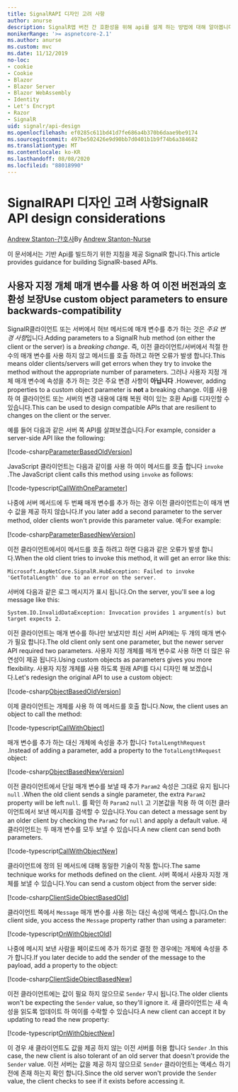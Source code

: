 ```yaml
---
title: SignalRAPI 디자인 고려 사항
author: anurse
description: SignalR앱 버전 간 호환성을 위해 api를 설계 하는 방법에 대해 알아봅니다.
monikerRange: '>= aspnetcore-2.1'
ms.author: anurse
ms.custom: mvc
ms.date: 11/12/2019
no-loc:
- cookie
- Cookie
- Blazor
- Blazor Server
- Blazor WebAssembly
- Identity
- Let's Encrypt
- Razor
- SignalR
uid: signalr/api-design
ms.openlocfilehash: ef0285c611bd41d7fe686a4b370b6daae9be9174
ms.sourcegitcommit: 497be502426e9d90bb7d0401b1b9f74b6a384682
ms.translationtype: MT
ms.contentlocale: ko-KR
ms.lasthandoff: 08/08/2020
ms.locfileid: "88018990"
---
```

# <a name="no-locsignalr-api-design-considerations"></a><span data-ttu-id="cd28b-103">SignalRAPI 디자인 고려 사항</span><span class="sxs-lookup"><span data-stu-id="cd28b-103">SignalR API design considerations</span></span>

<span data-ttu-id="cd28b-104">[Andrew Stanton-간호사](https://twitter.com/anurse)</span><span class="sxs-lookup"><span data-stu-id="cd28b-104">By [Andrew Stanton-Nurse](https://twitter.com/anurse)</span></span>

<span data-ttu-id="cd28b-105">이 문서에서는 기반 Api를 빌드하기 위한 지침을 제공 SignalR 합니다.</span><span class="sxs-lookup"><span data-stu-id="cd28b-105">This article provides guidance for building SignalR-based APIs.</span></span>

## <a name="use-custom-object-parameters-to-ensure-backwards-compatibility"></a><span data-ttu-id="cd28b-106">사용자 지정 개체 매개 변수를 사용 하 여 이전 버전과의 호환성 보장</span><span class="sxs-lookup"><span data-stu-id="cd28b-106">Use custom object parameters to ensure backwards-compatibility</span></span>

<span data-ttu-id="cd28b-107">SignalR클라이언트 또는 서버에서 허브 메서드에 매개 변수를 추가 하는 것은 *주요 변경 사항*입니다.</span><span class="sxs-lookup"><span data-stu-id="cd28b-107">Adding parameters to a SignalR hub method (on either the client or the server) is a *breaking change*.</span></span> <span data-ttu-id="cd28b-108">즉, 이전 클라이언트/서버에서 적절 한 수의 매개 변수를 사용 하지 않고 메서드를 호출 하려고 하면 오류가 발생 합니다.</span><span class="sxs-lookup"><span data-stu-id="cd28b-108">This means older clients/servers will get errors when they try to invoke the method without the appropriate number of parameters.</span></span> <span data-ttu-id="cd28b-109">그러나 사용자 지정 개체 매개 변수에 속성을 추가 하는 것은 주요 변경 사항이 **아닙니다** .</span><span class="sxs-lookup"><span data-stu-id="cd28b-109">However, adding properties to a custom object parameter is **not** a breaking change.</span></span> <span data-ttu-id="cd28b-110">이를 사용 하 여 클라이언트 또는 서버의 변경 내용에 대해 복원 력이 있는 호환 Api를 디자인할 수 있습니다.</span><span class="sxs-lookup"><span data-stu-id="cd28b-110">This can be used to design compatible APIs that are resilient to changes on the client or the server.</span></span>

<span data-ttu-id="cd28b-111">예를 들어 다음과 같은 서버 쪽 API를 살펴보겠습니다.</span><span class="sxs-lookup"><span data-stu-id="cd28b-111">For example, consider a server-side API like the following:</span></span>

[!code-csharp[ParameterBasedOldVersion](api-design/sample/Samples.cs?name=ParameterBasedOldVersion)]

<span data-ttu-id="cd28b-112">JavaScript 클라이언트는 다음과 같이를 사용 하 여이 메서드를 호출 합니다 `invoke` .</span><span class="sxs-lookup"><span data-stu-id="cd28b-112">The JavaScript client calls this method using `invoke` as follows:</span></span>

[!code-typescript[CallWithOneParameter](api-design/sample/Samples.ts?name=CallWithOneParameter)]

<span data-ttu-id="cd28b-113">나중에 서버 메서드에 두 번째 매개 변수를 추가 하는 경우 이전 클라이언트는이 매개 변수 값을 제공 하지 않습니다.</span><span class="sxs-lookup"><span data-stu-id="cd28b-113">If you later add a second parameter to the server method, older clients won't provide this parameter value.</span></span> <span data-ttu-id="cd28b-114">예:</span><span class="sxs-lookup"><span data-stu-id="cd28b-114">For example:</span></span>

[!code-csharp[ParameterBasedNewVersion](api-design/sample/Samples.cs?name=ParameterBasedNewVersion)]

<span data-ttu-id="cd28b-115">이전 클라이언트에서이 메서드를 호출 하려고 하면 다음과 같은 오류가 발생 합니다.</span><span class="sxs-lookup"><span data-stu-id="cd28b-115">When the old client tries to invoke this method, it will get an error like this:</span></span>

```
Microsoft.AspNetCore.SignalR.HubException: Failed to invoke 'GetTotalLength' due to an error on the server.
```

<span data-ttu-id="cd28b-116">서버에 다음과 같은 로그 메시지가 표시 됩니다.</span><span class="sxs-lookup"><span data-stu-id="cd28b-116">On the server, you'll see a log message like this:</span></span>

```
System.IO.InvalidDataException: Invocation provides 1 argument(s) but target expects 2.
```

<span data-ttu-id="cd28b-117">이전 클라이언트는 매개 변수를 하나만 보냈지만 최신 서버 API에는 두 개의 매개 변수가 필요 합니다.</span><span class="sxs-lookup"><span data-stu-id="cd28b-117">The old client only sent one parameter, but the newer server API required two parameters.</span></span> <span data-ttu-id="cd28b-118">사용자 지정 개체를 매개 변수로 사용 하면 더 많은 유연성이 제공 됩니다.</span><span class="sxs-lookup"><span data-stu-id="cd28b-118">Using custom objects as parameters gives you more flexibility.</span></span> <span data-ttu-id="cd28b-119">사용자 지정 개체를 사용 하도록 원래 API를 다시 디자인 해 보겠습니다.</span><span class="sxs-lookup"><span data-stu-id="cd28b-119">Let's redesign the original API to use a custom object:</span></span>

[!code-csharp[ObjectBasedOldVersion](api-design/sample/Samples.cs?name=ObjectBasedOldVersion)]

<span data-ttu-id="cd28b-120">이제 클라이언트는 개체를 사용 하 여 메서드를 호출 합니다.</span><span class="sxs-lookup"><span data-stu-id="cd28b-120">Now, the client uses an object to call the method:</span></span>

[!code-typescript[CallWithObject](api-design/sample/Samples.ts?name=CallWithObject)]

<span data-ttu-id="cd28b-121">매개 변수를 추가 하는 대신 개체에 속성을 추가 합니다 `TotalLengthRequest` .</span><span class="sxs-lookup"><span data-stu-id="cd28b-121">Instead of adding a parameter, add a property to the `TotalLengthRequest` object:</span></span>

[!code-csharp[ObjectBasedNewVersion](api-design/sample/Samples.cs?name=ObjectBasedNewVersion&highlight=4,9-13)]

<span data-ttu-id="cd28b-122">이전 클라이언트에서 단일 매개 변수를 보낼 때 추가 `Param2` 속성은 그대로 유지 됩니다 `null` .</span><span class="sxs-lookup"><span data-stu-id="cd28b-122">When the old client sends a single parameter, the extra `Param2` property will be left `null`.</span></span> <span data-ttu-id="cd28b-123">를 확인 하 `Param2` `null` 고 기본값을 적용 하 여 이전 클라이언트에서 보낸 메시지를 검색할 수 있습니다.</span><span class="sxs-lookup"><span data-stu-id="cd28b-123">You can detect a message sent by an older client by checking the `Param2` for `null` and apply a default value.</span></span> <span data-ttu-id="cd28b-124">새 클라이언트는 두 매개 변수를 모두 보낼 수 있습니다.</span><span class="sxs-lookup"><span data-stu-id="cd28b-124">A new client can send both parameters.</span></span>

[!code-typescript[CallWithObjectNew](api-design/sample/Samples.ts?name=CallWithObjectNew)]

<span data-ttu-id="cd28b-125">클라이언트에 정의 된 메서드에 대해 동일한 기술이 작동 합니다.</span><span class="sxs-lookup"><span data-stu-id="cd28b-125">The same technique works for methods defined on the client.</span></span> <span data-ttu-id="cd28b-126">서버 쪽에서 사용자 지정 개체를 보낼 수 있습니다.</span><span class="sxs-lookup"><span data-stu-id="cd28b-126">You can send a custom object from the server side:</span></span>

[!code-csharp[ClientSideObjectBasedOld](api-design/sample/Samples.cs?name=ClientSideObjectBasedOld)]

<span data-ttu-id="cd28b-127">클라이언트 쪽에서 `Message` 매개 변수를 사용 하는 대신 속성에 액세스 합니다.</span><span class="sxs-lookup"><span data-stu-id="cd28b-127">On the client side, you access the `Message` property rather than using a parameter:</span></span>

[!code-typescript[OnWithObjectOld](api-design/sample/Samples.ts?name=OnWithObjectOld)]

<span data-ttu-id="cd28b-128">나중에 메시지 보낸 사람을 페이로드에 추가 하기로 결정 한 경우에는 개체에 속성을 추가 합니다.</span><span class="sxs-lookup"><span data-stu-id="cd28b-128">If you later decide to add the sender of the message to the payload, add a property to the object:</span></span>

[!code-csharp[ClientSideObjectBasedNew](api-design/sample/Samples.cs?name=ClientSideObjectBasedNew&highlight=5)]

<span data-ttu-id="cd28b-129">이전 클라이언트에는 값이 필요 하지 않으므로 `Sender` 무시 됩니다.</span><span class="sxs-lookup"><span data-stu-id="cd28b-129">The older clients won't be expecting the `Sender` value, so they'll ignore it.</span></span> <span data-ttu-id="cd28b-130">새 클라이언트는 새 속성을 읽도록 업데이트 하 여이를 수락할 수 있습니다.</span><span class="sxs-lookup"><span data-stu-id="cd28b-130">A new client can accept it by updating to read the new property:</span></span>

[!code-typescript[OnWithObjectNew](api-design/sample/Samples.ts?name=OnWithObjectNew&highlight=2-5)]

<span data-ttu-id="cd28b-131">이 경우 새 클라이언트도 값을 제공 하지 않는 이전 서버를 허용 합니다 `Sender` .</span><span class="sxs-lookup"><span data-stu-id="cd28b-131">In this case, the new client is also tolerant of an old server that doesn't provide the `Sender` value.</span></span> <span data-ttu-id="cd28b-132">이전 서버는 값을 제공 하지 않으므로 `Sender` 클라이언트는 액세스 하기 전에 존재 하는지 확인 합니다.</span><span class="sxs-lookup"><span data-stu-id="cd28b-132">Since the old server won't provide the `Sender` value, the client checks to see if it exists before accessing it.</span></span>
